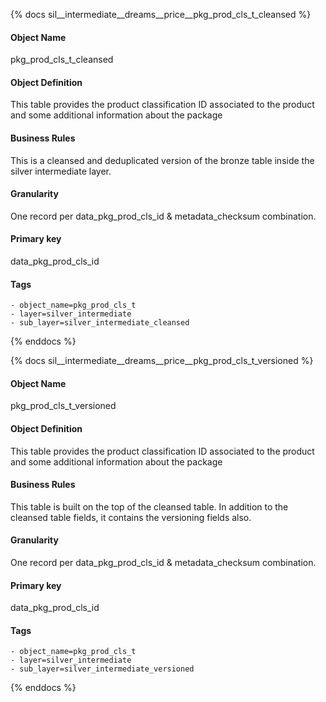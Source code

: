 {% docs sil__intermediate__dreams__price__pkg_prod_cls_t_cleansed %}

#### Object Name
pkg_prod_cls_t_cleansed

#### Object Definition
This table provides the product classification ID associated to the product and some additional information about the package

#### Business Rules
This is a cleansed and deduplicated version of the bronze table inside the silver intermediate layer.

#### Granularity
One record per data_pkg_prod_cls_id & metadata_checksum combination.

#### Primary key
data_pkg_prod_cls_id

#### Tags
    - object_name=pkg_prod_cls_t
    - layer=silver_intermediate
    - sub_layer=silver_intermediate_cleansed

{% enddocs %}

{% docs sil__intermediate__dreams__price__pkg_prod_cls_t_versioned %}

#### Object Name
pkg_prod_cls_t_versioned

#### Object Definition
This table provides the product classification ID associated to the product and some additional information about the package

#### Business Rules
This table is built on the top of the cleansed table. In addition to the cleansed table fields, it contains the versioning fields also.

#### Granularity
One record per data_pkg_prod_cls_id & metadata_checksum combination.

#### Primary key
data_pkg_prod_cls_id

#### Tags
    - object_name=pkg_prod_cls_t
    - layer=silver_intermediate
    - sub_layer=silver_intermediate_versioned

{% enddocs %}